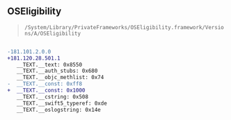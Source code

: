 ## OSEligibility

> `/System/Library/PrivateFrameworks/OSEligibility.framework/Versions/A/OSEligibility`

```diff

-181.101.2.0.0
+181.120.28.501.1
   __TEXT.__text: 0x8550
   __TEXT.__auth_stubs: 0x680
   __TEXT.__objc_methlist: 0x74
-  __TEXT.__const: 0xff8
+  __TEXT.__const: 0x1000
   __TEXT.__cstring: 0x508
   __TEXT.__swift5_typeref: 0xde
   __TEXT.__oslogstring: 0x14e

```
